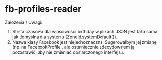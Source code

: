 # fb-profiles-reader

Założenia / Uwagi:
1. Strefa czasowa dla właściwości birthday w plikach JSON jest taka sama jak domyślna dla systemu (ZoneId.systemDefault()).
2. Nazwa klasy Facebook jest niejednoznaczna. Sugerowałbym jej zmianę (np. na FacebookProfile), ale ostatniecznie zdecydowałem ją pozostawić, aby nie zmieniać dostarczonego interfejsu. 